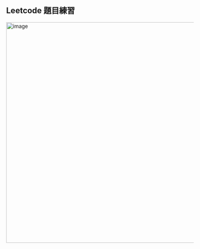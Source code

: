 

## Leetcode 題目練習


<img width="594" alt="image" src="https://github.com/user-attachments/assets/1d169714-14ab-4690-9fac-df1efde65d3d" />
